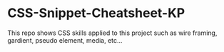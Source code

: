 # CSS-Snippet-Cheatsheet-KP
This repo shows CSS skills applied to this project such as wire framing, gardient, pseudo element, media, etc... 

